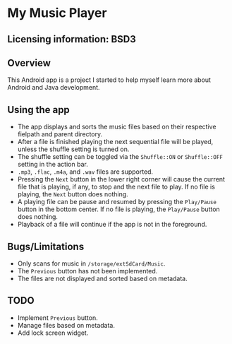 My Music Player
==========

Licensing information: BSD3
---

Overview
---------
This Android app is a project I started to help myself learn more about Android and Java development.

Using the app
---------
* The app displays and sorts the music files based on their respective fielpath and parent directory.
* After a file is finished playing the next sequential file will be played, unless the shuffle setting is turned on.
* The shuffle setting can be toggled via the ```Shuffle::ON``` or ```Shuffle::OFF``` setting in the action bar.
* ```.mp3```, ```.flac```, ```.m4a```, and ```.wav``` files are supported.
* Pressing the ```Next``` button in the lower right corner will cause the current file that is playing, if any, to stop and the next file to play. If no file is playing, the ```Next``` button does nothing.
* A playing file can be pause and resumed by pressing the ```Play/Pause``` button in the bottom center. If no file is playing, the ```Play/Pause``` button does nothing.
* Playback of a file will continue if the app is not in the foreground. 

Bugs/Limitations
---------
* Only scans for music in ```/storage/extSdCard/Music```.
* The ```Previous``` button has not been implemented.
* The files are not displayed and sorted based on metadata.

TODO
-------
* Implement ```Previous``` button.
* Manage files based on metadata.
* Add lock screen widget.
